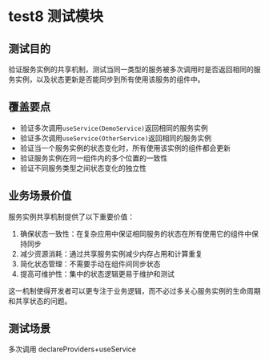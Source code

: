 # test8 测试模块

## 测试目的

验证服务实例的共享机制，测试当同一类型的服务被多次调用时是否返回相同的服务实例，以及状态更新是否能同步到所有使用该服务的组件中。

## 覆盖要点

- 验证多次调用`useService(DemoService)`返回相同的服务实例
- 验证多次调用`useService(OtherService)`返回相同的服务实例
- 验证当一个服务实例的状态变化时，所有使用该实例的组件都会更新
- 验证服务实例在同一组件内的多个位置的一致性
- 验证不同服务类型之间状态变化的独立性

## 业务场景价值

服务实例共享机制提供了以下重要价值：

1. 确保状态一致性：在复杂应用中保证相同服务的状态在所有使用它的组件中保持同步
2. 减少资源消耗：通过共享服务实例减少内存占用和计算重复
3. 简化状态管理：不需要手动在组件间同步状态
4. 提高可维护性：集中的状态逻辑更易于维护和测试

这一机制使得开发者可以更专注于业务逻辑，而不必过多关心服务实例的生命周期和共享状态的问题。

## 测试场景

多次调用 declareProviders+useService
